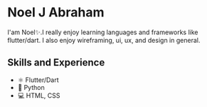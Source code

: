 # Noel J Abraham
I'am Noel✨.I really enjoy learning languages and frameworks like flutter/dart. I also enjoy wireframing, ui, ux, and design in general.

## Skills and Experience
* ⚛ Flutter/Dart
* 📱 Python
* 💻 HTML, CSS
